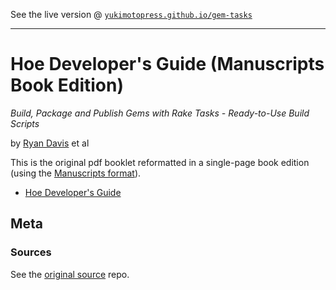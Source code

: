 See the live version @ [`yukimotopress.github.io/gem-tasks`](http://yukimotopress.github.io/gem-tasks)


---

# Hoe Developer's Guide (Manuscripts Book Edition)

_Build, Package and Publish Gems with Rake Tasks - Ready-to-Use Build Scripts_


by [Ryan Davis](https://github.com/zenspider) et al

This is the original pdf booklet reformatted in a single-page book edition (using the [Manuscripts format](http://manuscripts.github.io)).

- [Hoe Developer's Guide](index.md)



## Meta

### Sources

See the [original source](https://github.com/seattlerb/hoe) repo.
